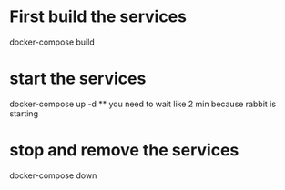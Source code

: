# First build the services
docker-compose build
# start the services
docker-compose up -d
** you need to wait like 2 min because rabbit is starting 
# stop and remove the services
docker-compose down